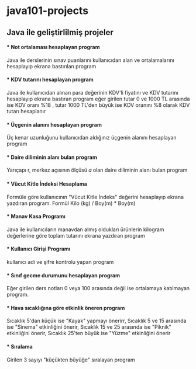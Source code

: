 # java101-projects

## Java ile geliştirlilmiş projeler

#### * Not ortalaması hesaplayan program
Java ile derslerinin sınav puanlarını kullanıcıdan alan ve ortalamalarını hesaplayıp ekrana bastırılan program

#### * KDV tutarını hesaplayan program
Java ile kullanıcıdan alınan para değerinin KDV'li fiyatını ve KDV tutarını hesaplayıp ekrana bastıran program eğer girilen tutar 0 ve 1000 TL arasında ise KDV oranı %18 , tutar 1000 TL'den büyük ise KDV oranını %8 olarak KDV tutarı hesaplanır

#### * Üçgenin alanını hesaplayan program
Üç kenar uzunluğunu kullanıcıdan aldığınız üçgenin alanını hesaplayan program

#### * Daire diliminin alanı bulan program
Yarıçapı r, merkez açısının ölçüsü 𝛼 olan daire diliminin alanı bulan program

#### * Vücut Kitle İndeksi Hesaplama
Formüle göre kullanıcının "Vücut Kitle İndeks" değerini hesaplayıp ekrana yazdıran program. Formül Kilo (kg) / Boy(m) * Boy(m)

#### * Manav Kasa Programı
Java ile kullanıcıların manavdan almış oldukları ürünlerin kilogram değerlerine göre toplam tutarını ekrana yazdıran program

#### * Kullanıcı Girişi Programı
kullanıcı adi ve şifre kontrolu yapan program

#### * Sınıf gecme durumunu hesaplayan program
Eğer girilen ders notları 0 veya 100 arasında değil ise ortalamaya katılmayan program.

#### * Hava sıcaklığına göre etkinlik öneren program
Sıcaklık 5'dan küçük ise "Kayak" yapmayı önerirr, 
Sıcaklık 5 ve 15 arasında ise "Sinema" etkinliğini önerir, 
Sıcaklık 15 ve 25 arasında ise "Piknik" etkinliğini önerir, 
Sıcaklık 25'ten büyük ise "Yüzme" etkinliğini önerir

#### * Sıralama
Girilen 3 sayıyı "küçükten büyüğe" sıralayan program
